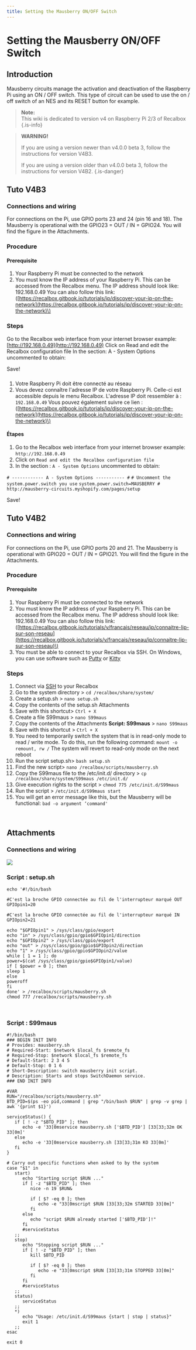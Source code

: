 ```yaml
---
title: Setting the Mausberry ON/OFF Switch
---
```


# Setting the Mausberry ON/OFF Switch

## Introduction <a id="introduction"></a>

Mausberry circuits manage the activation and deactivation of the Raspberry Pi using an ON / OFF switch. This type of circuit can be used to use the on / off switch of an NES and its RESET button for example.


>**Note:**  
>This wiki is dedicated to version v4 on Raspberry Pi 2/3 of Recalbox
{.is-info}


>**WARNING!**
>
>If you are using a version newer than v4.0.0 beta 3, follow the instructions for version V4B3.
>
>If you are using a version older than v4.0.0 beta 3, follow the instructions for version V4B2.
{.is-danger}

## ​Tuto V4B3​

### Connections and wiring

For connections on the Pi, use GPIO ports 23 and 24 \(pin 16 and 18\). The Mausberry is operational with the GPIO23 = OUT / IN = GPIO24. You will find the figure in the Attachments.

### Procedure

#### Prerequisite

1. Your Raspberry Pi must be connected to the network
2. You must know the IP address of your Raspberry Pi. This can be accessed from the Recalbox menu. The IP address should look like: 192.168.0.49 You can also follow this link: \([https://recalbox.gitbook.io/tutorials/ip/discover-your-ip-on-the-network](https://recalbox.gitbook.io/tutorials/ip/discover-your-ip-on-the-network)\)

### Steps

Go to the Recalbox web interface from your internet browser example: [http://192.168.0.49](http://192.168.0.49) Click on Read and edit the Recalbox configuration file In the section: A - System Options uncommented to obtain:

Save!

###  <a id="procedure"></a>

1. Votre Raspberry Pi doit être connecté au réseau
2. Vous devez connaître l'adresse IP de votre Raspberry Pi. Celle-ci est accessible depuis le menu Recalbox. L'adresse IP doit ressembler à : `192.168.0.49` Vous pouvez également suivre ce lien : \([https://recalbox.gitbook.io/tutorials/ip/discover-your-ip-on-the-network](https://recalbox.gitbook.io/tutorials/ip/discover-your-ip-on-the-network)\)

#### Étapes <a id="etapes-1"></a>

1. Go to the Recalbox web interface from your internet browser example: `http://192.168.0.49`
2. Click on `Read and edit the Recalbox configuration file`
3. In the section : `A - System Options` uncommented to obtain:

`# ------------ A - System Options ----------- #` `# Uncomment the system.power.switch you use` `system.power.switch=MAUSBERRY # http://mausberry-circuits.myshopify.com/pages/setup`

Save!

## Tuto V4B2​ <a id="tuto-v-4-b2"></a>

### Connections and wiring <a id="connections-and-wiring-2"></a>

For connections on the Pi, use GPIO ports 20 and 21. The Mausberry is operational with GPIO20 = OUT / IN = GPIO21. You will find the figure in the Attachments.

### ​Procedure​

#### Prerequisite

1. Your Raspberry Pi must be connected to the network
2. You must know the IP address of your Raspberry Pi. This can be accessed from the Recalbox menu. The IP address should look like: 192.168.0.49 You can also follow this link: \([https://recalbox.gitbook.io/tutorials/v/francais/reseau/ip/connaitre-lip-sur-son-reseau](https://recalbox.gitbook.io/tutorials/v/francais/reseau/ip/connaitre-lip-sur-son-reseau)\)
3. You must be able to connect to your Recalbox via SSH. On Windows, you can use software such as [Putty](https://www.chiark.greenend.org.uk/~sgtatham/putty/latest.html) or [Kitty](https://www.fosshub.com/KiTTY.html)​

### ​Steps <a id="undefined-2"></a>

1. Connect via [SSH](https://recalbox.gitbook.io/tutorials/access/root-access-via-terminal) to your Recalbox
2. Go to the system directory &gt; `cd /recalbox/share/system/`
3. Create a setup.sh &gt; `nano setup.sh`
4. Copy the contents of the setup.sh Attachments
5. Save with this shortcut&gt; `Ctrl + X`
6. Create a file S99maus &gt; `nano S99maus`
7. Copy the contents of the Attachments **Script: S99maus** &gt; `nano S99maus`
8. Save with this shortcut &gt; `Ctrl + X`
9. You need to temporarily switch the system that is in read-only mode to read / write mode. To do this, run the following command: `mount -o remount, rw /`  The system will revert to read-only mode on the next reboot
10. Run the script setup.sh&gt; `bash setup.sh`
11. Find the new script&gt; `nano /recalbox/scripts/mausberry.sh`
12. Copy the S99maus file to the /etc/init.d/ directory &gt; `cp /recalbox/share/system/S99maus /etc/init.d/`
13. Give execution rights to the script &gt; `chmod 775 /etc/init.d/S99maus`
14. Run the script &gt; `/etc/init.d/S99maus start`
15. You will get an error message like this, but the Mausberry will be functional: `bad -o argument ‘command'`

​

## Attachments

### Connections and wiring

![](http://www.windtopik.fr/wp-content/uploads/2014/11/RPI-GPIO-N-.png)

### Script : setup.sh <a id="script-setup-sh"></a>

```text
echo '#!/bin/bash

#C'est la broche GPIO connectée au fil de l'interrupteur marqué OUT
GPIOpin1=20

#C'est la broche GPIO connectée au fil de l'interrupteur marqué IN
GPIOpin2=21

echo "$GPIOpin1" > /sys/class/gpio/export
echo "in" > /sys/class/gpio/gpio$GPIOpin1/direction
echo "$GPIOpin2" > /sys/class/gpio/export
echo "out" > /sys/class/gpio/gpio$GPIOpin2/direction
echo "1" > /sys/class/gpio/gpio$GPIOpin2/value
while [ 1 = 1 ]; do
power=$(cat /sys/class/gpio/gpio$GPIOpin1/value)
if [ $power = 0 ]; then
sleep 1
else
poweroff
fi
done' > /recalbox/scripts/mausberry.sh
chmod 777 /recalbox/scripts/mausberry.sh
```

​

### Script : S99maus <a id="script-s-99-maus"></a>

```text
#!/bin/bash
### BEGIN INIT INFO
# Provides: mausberry.sh
# Required-Start: $network $local_fs $remote_fs
# Required-Stop: $network $local_fs $remote_fs
# Default-Start: 2 3 4 5
# Default-Stop: 0 1 6
# Short-Description: switch mausberry init script.
# Description: Starts and stops SwitchDaemon service.
### END INIT INFO

#VAR
RUN="/recalbox/scripts/mausberry.sh"
BTD_PID=$(ps -eo pid,command | grep "/bin/bash $RUN" | grep -v grep | awk '{print $1}')

serviceStatus() {
   if [ ! -z "$BTD_PID" ]; then
      echo -e '33[0mservice mausberry.sh ['$BTD_PID'] [33[33;32m OK 33[0m]'
   else
      echo -e '33[0mservice mausberry.sh [33[33;31m KO 33[0m]'
   fi
}

# Carry out specific functions when asked to by the system
case "$1" in
   start)
      echo "Starting script $RUN ..."
      if [ -z "$BTD_PID" ]; then
         nice -n 19 $RUN&

         if [ $? -eq 0 ]; then
            echo -e "33[0mscript $RUN [33[33;32m STARTED 33[0m]"
         fi
      else
         echo "script $RUN already started ['$BTD_PID']!"
      fi
      #serviceStatus
   ;;
   stop)
      echo "Stopping script $RUN ..."
      if [ ! -z "$BTD_PID" ]; then
         kill $BTD_PID

         if [ $? -eq 0 ]; then
            echo -e "33[0mscript $RUN [33[33;31m STOPPED 33[0m]"
         fi
      fi
      #serviceStatus
   ;;
   status)
      serviceStatus
   ;;
   *)
      echo "Usage: /etc/init.d/S99maus {start | stop | status}"
      exit 1
   ;;
esac

exit 0
```


